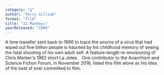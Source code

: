 ```yaml
---
category: "g"
author: "Terry Gilliam"
format: "film"
title: "12 Monkeys"
yearReleased: "1995"
---
```

A time traveller sent back to 1996 to trace 			the source of a virus that had wiped out five billion people is 			haunted by his childhood memory of seeing the fatal shooting of his 			own adult self. A feature-length re-envisioning of Chris Marker's 			1962 short La Jetée.
 
One contributor to the						Anarchism and Science Fiction Forum, in November 2016, listed 			this film alone as his idea of the best sf ever committed to film.
